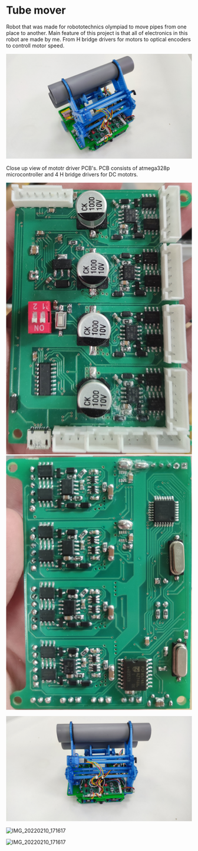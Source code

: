 # Tube mover
Robot that was made for robototechnics olympiad to move pipes from one place to another. Main feature of this project is that all of electronics in this robot are made by me. From H bridge drivers for motors to optical encoders to controll motor speed.

![IMG_20220210_171617](https://github.com/Fyodorbezz/Tube_mover/blob/main/Images/IMG_20240812_180358.jpg)

Close up view of mototr driver PCB's. PCB consists of atmega328p microcontroller and 4 H bridge drivers for DC mototrs.

![IMG_20220210_171617](https://github.com/Fyodorbezz/Tube_mover/blob/main/Images/IMG_20240429_061352.jpg) ![IMG_20220210_171617](https://github.com/Fyodorbezz/Tube_mover/blob/main/Images/IMG_20240429_062221.jpg)

![IMG_20220210_171617](https://github.com/Fyodorbezz/Tube_mover/blob/main/Images/IMG_20240812_180401.jpg)

![IMG_20220210_171617](https://github.com/Fyodorbezz/Tube_mover/blob/main/Images/IMG_20240812_180439.jpg)

![IMG_20220210_171617](https://github.com/Fyodorbezz/Tube_mover/blob/main/Images/IMG_20240812_180529.jpg)
